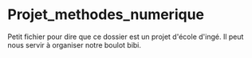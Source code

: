 # Projet_methodes_numerique

Petit fichier pour dire que ce dossier est un projet d'école d'ingé. Il peut nous servir à organiser notre boulot bibi.
